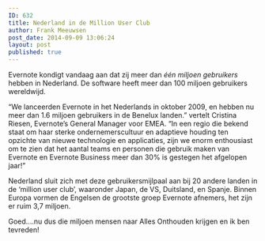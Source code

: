 ```yaml
---
ID: 632
title: Nederland in de Million User Club
author: Frank Meeuwsen
post_date: 2014-09-09 13:06:24
layout: post
published: true
---
```

Evernote kondigt vandaag aan dat zij meer dan <em>één miljoen gebruikers</em> hebben in Nederland. De software heeft meer dan 100 miljoen gebruikers wereldwijd.
<!--more--></p>

“We lanceerden Evernote in het Nederlands in oktober 2009, en hebben nu meer dan 1.6 miljoen gebruikers in de Benelux landen.” vertelt Cristina Riesen, Evernote’s General Manager voor EMEA. “In een regio die bekend staat om haar sterke ondernemerscultuur en adaptieve houding ten opzichte van nieuwe technologie en applicaties, zijn we enorm enthousiast om te zien dat het aantal teams en personen die gebruik maken van Evernote en Evernote Business meer dan 30% is gestegen het afgelopen jaar!”

Nederland sluit zich met deze gebruikersmijlpaal aan bij 20 andere landen in de ‘million user club’, waaronder Japan, de VS, Duitsland, en Spanje. Binnen Europa vormen de Engelsen de grootste groep Evernote afnemers, het zijn er ruim 3,7 miljoen.

Goed....nu dus die miljoen mensen naar Alles Onthouden krijgen en ik ben tevreden!
